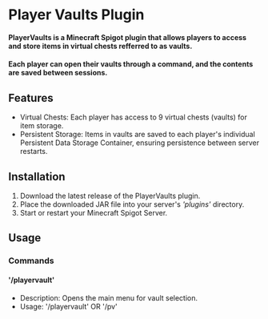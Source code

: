# Player Vaults Plugin

#### PlayerVaults is a Minecraft Spigot plugin that allows players to access and store items in virtual chests refferred to as vaults.
#### Each player can open their vaults through a command, and the contents are saved between sessions.

## Features
- Virtual Chests: Each player has access to 9 virtual chests (vaults) for item storage.
- Persistent Storage: Items in vaults are saved to each player's individual Persistent Data Storage Container, ensuring persistence between server restarts.

## Installation
1. Download the latest release of the PlayerVaults plugin.
2. Place the downloaded JAR file into your server's *'plugins'* directory.
3. Start or restart your Minecraft Spigot Server.

## Usage
### Commands
#### '/playervault'
- Description: Opens the main menu for vault selection.
- Usage: '/playervault' OR '/pv'



